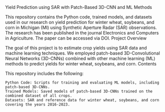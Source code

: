 Yield Prediction using SAR with Patch-Based 3D-CNN and ML Methods

This repository contains the Python code, trained models, and datasets used in our research on yield prediction for winter wheat, soybeans, and corn in Michigan (MI) using Synthetic Aperture Radar (SAR) observations. The research has been published in the journal Electronics and Computers in Agriculture. The paper can be accessed via DOI.
Project Overview

The goal of this project is to estimate crop yields using SAR data and machine learning techniques. We employed patch-based 3D-Convolutional Neural Networks (3D-CNNs) combined with other machine learning (ML) methods to predict yields for winter wheat, soybeans, and corn.
Contents

This repository includes the following:

    Python Code: Scripts for training and evaluating ML models, including patch-based 3D-CNNs.
    Trained Models: Saved models of patch-based 3D-CNNs trained on the combined dataset of all crops.
    Datasets: SAR and reference data for winter wheat, soybeans, and corn covering the years 2016-2023.

